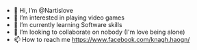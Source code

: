 - 👋 Hi, I’m @Nartislove
- 👀 I’m interested in playing video games
- 🌱 I’m currently learning Software skills
- 💞️ I’m looking to collaborate on nobody (I'm love being alone)
- 📫 How to reach me https://www.facebook.com/knagh.haogn/

<!---
Nartislove/Nartislove is a ✨ special ✨ repository because its `README.md` (this file) appears on your GitHub profile.
You can click the Preview link to take a look at your changes.
--->

